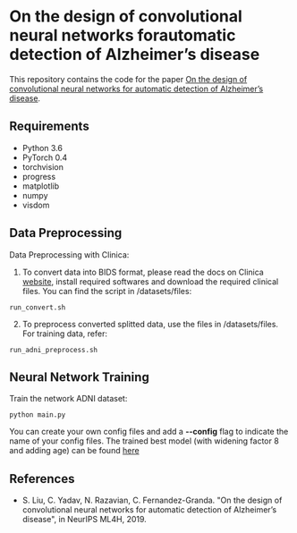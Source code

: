 # On the design of convolutional neural networks forautomatic detection of Alzheimer’s disease
This repository contains the code for the paper [On the design of convolutional neural networks for automatic detection of Alzheimer’s disease](). 

## Requirements
- Python 3.6
- PyTorch 0.4
- torchvision
- progress
- matplotlib
- numpy
- visdom

## Data Preprocessing
Data Preprocessing with Clinica:
1. To convert data into BIDS format, please read the docs on Clinica [website](http://www.clinica.run), install required softwares and download the required clinical files. You can find the script in /datasets/files: 
```
run_convert.sh
```

2. To preprocess converted splitted data, use the files in /datasets/files. For training data, refer:
```
run_adni_preprocess.sh
```

## Neural Network Training
Train the network ADNI dataset:

```
python main.py
```

You can create your own config files and add a **--config** flag to indicate the name of your config files.
The trained best model (with widening factor 8 and adding age) can be found [here](https://drive.google.com/file/d/1zU21Kin9kXg_qmj7w_u5dGOjXf1D5fa7/view?usp=sharing)


## References
- S. Liu, C. Yadav, N. Razavian, C. Fernandez-Granda. "On the design of convolutional neural networks for automatic detection of Alzheimer’s disease", in NeurIPS ML4H, 2019.
